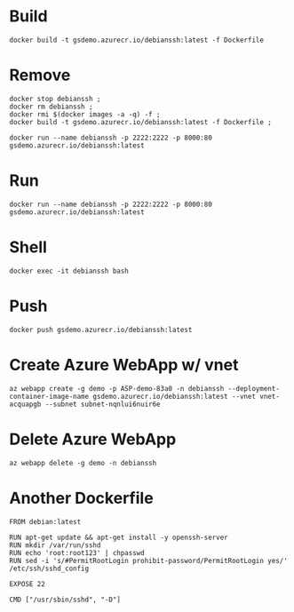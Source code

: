 # Build
```
docker build -t gsdemo.azurecr.io/debianssh:latest -f Dockerfile
```

# Remove
```
docker stop debianssh ;
docker rm debianssh ;
docker rmi $(docker images -a -q) -f ; 
docker build -t gsdemo.azurecr.io/debianssh:latest -f Dockerfile ;

docker run --name debianssh -p 2222:2222 -p 8000:80 gsdemo.azurecr.io/debianssh:latest
```

# Run
```
docker run --name debianssh -p 2222:2222 -p 8000:80 gsdemo.azurecr.io/debianssh:latest
```

# Shell
```
docker exec -it debianssh bash
```

# Push
```
docker push gsdemo.azurecr.io/debianssh:latest
```

# Create Azure WebApp w/ vnet
```
az webapp create -g demo -p ASP-demo-83a0 -n debianssh --deployment-container-image-name gsdemo.azurecr.io/debianssh:latest --vnet vnet-acquapgb --subnet subnet-nqnlui6nuir6e
```


# Delete Azure WebApp
```
az webapp delete -g demo -n debianssh
```

# Another Dockerfile
```
FROM debian:latest

RUN apt-get update && apt-get install -y openssh-server
RUN mkdir /var/run/sshd
RUN echo 'root:root123' | chpasswd
RUN sed -i 's/#PermitRootLogin prohibit-password/PermitRootLogin yes/' /etc/ssh/sshd_config

EXPOSE 22

CMD ["/usr/sbin/sshd", "-D"]
```